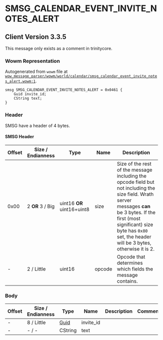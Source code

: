 # SMSG_CALENDAR_EVENT_INVITE_NOTES_ALERT

## Client Version 3.3.5

This message only exists as a comment in trinitycore.

### Wowm Representation

Autogenerated from `wowm` file at [`wow_message_parser/wowm/world/calendar/smsg_calendar_event_invite_notes_alert.wowm:1`](https://github.com/gtker/wow_messages/tree/main/wow_message_parser/wowm/world/calendar/smsg_calendar_event_invite_notes_alert.wowm#L1).
```rust,ignore
smsg SMSG_CALENDAR_EVENT_INVITE_NOTES_ALERT = 0x0461 {
    Guid invite_id;
    CString text;
}
```
### Header

SMSG have a header of 4 bytes.

#### SMSG Header

| Offset | Size / Endianness | Type   | Name   | Description |
| ------ | ----------------- | ------ | ------ | ----------- |
| 0x00   | 2 **OR** 3 / Big           | uint16 **OR** uint16+uint8 | size | Size of the rest of the message including the opcode field but not including the size field. Wrath server messages **can** be 3 bytes. If the first (most significant) size byte has `0x80` set, the header will be 3 bytes, otherwise it is 2.|
| -      | 2 / Little| uint16 | opcode | Opcode that determines which fields the message contains. |

### Body

| Offset | Size / Endianness | Type | Name | Description | Comment |
| ------ | ----------------- | ---- | ---- | ----------- | ------- |
| - | 8 / Little | [Guid](../types/packed-guid.md) | invite_id |  |  |
| - | - / - | CString | text |  |  |


